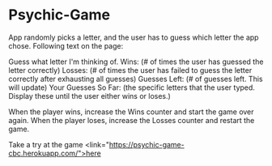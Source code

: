 # Psychic-Game
App randomly picks a letter, and the user has to guess which letter the app chose. Following text on the page:

 Guess what letter I'm thinking of.
 Wins: (# of times the user has guessed the letter correctly)
 Losses: (# of times the user has failed to guess the letter correctly after exhausting all guesses)
 Guesses Left: (# of guesses left. This will update)
 Your Guesses So Far: (the specific letters that the user typed. Display these until the user either wins or loses.)


When the player wins, increase the Wins counter and start the game over again. When the player loses, increase the Losses counter and restart the game.


Take a try at the game <link="https://psychic-game-cbc.herokuapp.com/">here</link>
